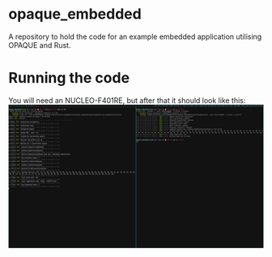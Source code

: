 # opaque_embedded
A repository to hold the code for an example embedded application utilising OPAQUE and Rust.

# Running the code
You will need an NUCLEO-F401RE, but after that it should look like this:
![](assets/example_run.png)
